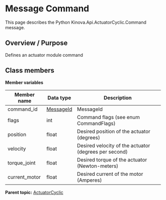 # Message Command

This page describes the Python Kinova.Api.ActuatorCyclic.Command message.

## Overview / Purpose

Defines an actuator module command

## Class members

 **Member variables** 

|Member name|Data type|Description|
|-----------|---------|-----------|
|command\_id| [MessageId](msg_ActuatorCyclic_MessageId.md#)|MessageId|
|flags|int|Command flags \(see enum CommandFlags\)|
|position|float|Desired position of the actuator \(degrees\)|
|velocity|float|Desired velocity of the actuator \(degrees per second\)|
|torque\_joint|float|Desired torque of the actuator \(Newton-meters\)|
|current\_motor|float|Desired current of the motor \(Amperes\)|

**Parent topic:** [ActuatorCyclic](../references/summary_ActuatorCyclic.md)

